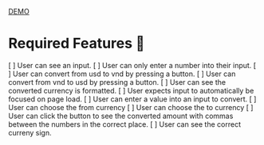 [DEMO](https://currencyexchange-converter.netlify.app/)

# Required Features 🎯
[ ] User can see an input.
[ ] User can only enter a number into their input.
[ ] User can convert from usd to vnd by pressing a button.
[ ] User can convert from vnd to usd by pressing a button.
[ ] User can see the converted currency is formatted.
[ ] User expects input to automatically be focused on page load.
[ ] User can enter a value into an input to convert.
[ ] User can choose the from currency
[ ] User can choose the to currency
[ ] User can click the button to see the converted amount with commas between the numbers in the correct place.
[ ] User can see the correct curreny sign.